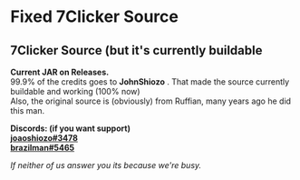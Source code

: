 # Fixed 7Clicker Source
## 7Clicker Source (but it's currently buildable

**Current JAR on Releases.**<br>
99.9% of the credits goes to __JohnShiozo__ . That made the source currently buildable and working (100% now)<br>
Also, the original source is (obviously) from Ruffian, many years ago he did this man.

**Discords: (if you want support)**<br>
<ins>__**joaoshiozo#3478**__</ins><br>
<ins>__**brazilman#5465**__</ins>

*If neither of us answer you its because we're busy.*


